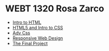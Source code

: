 # WEBT 1320 Rosa Zarco

<ul>
    <li><a href="intro_to_html/index.html" target="_blank">Intro to HTML</a></li>
    <li><a href="HTML5_intro_to_css/index.html" target="_blank">HTML5 and Intro to CSS</a></li>
    <li><a href="adv_css/index.html" target="_blank">Adv Css</a></li>
    <li><a href="responsive/index.html" target="_blank">Responsive Web Design</a></li>
    <li><a href="The_Hunger_Games_Movies/index.html" target="_blank">The Final Project</a></li>
</ul>